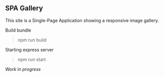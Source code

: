 ## SPA Gallery

This site is a Single-Page Application showing a responsive image gallery.


Build bundle
> npm run build

Starting express server
> npm run start


*Work in progress*

